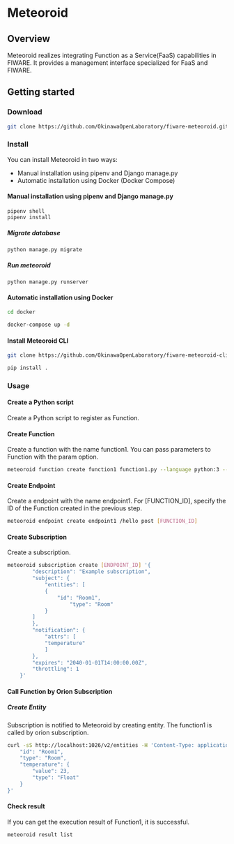 # Meteoroid

## Overview

Meteoroid realizes integrating Function as a Service(FaaS) capabilities in FIWARE.
It provides a management interface specialized for FaaS and FIWARE.


## Getting started
### Download

```bash
git clone https://github.com/OkinawaOpenLaboratory/fiware-meteoroid.git && cd fiware-meteoroid/
```

### Install

You can install Meteoroid in two ways:

- Manual installation using pipenv and Django manage.py
- Automatic installation using Docker (Docker Compose)

#### Manual installation using pipenv and Django manage.py

```
pipenv shell
pipenv install
```

##### Migrate database

```
python manage.py migrate
```

##### Run meteoroid

```
python manage.py runserver
```

#### Automatic installation using Docker

```bash
cd docker

docker-compose up -d
```

#### Install Meteoroid CLI

```bash
git clone https://github.com/OkinawaOpenLaboratory/fiware-meteoroid-cli.git && cd fiware-meteoroid-cli/
```

```bash
pip install .
```

### Usage

#### Create a Python script

Create a Python script to register as Function.

#### Create Function

Create a function with the name function1.
You can pass parameters to Function with the param option.

```bash
meteoroid function create function1 function1.py --language python:3 --param orion_endpoint orion
```

#### Create Endpoint

Create a endpoint with the name endpoint1.
For [FUNCTION_ID], specify the ID of the Function created in the previous step.

```bash
meteoroid endpoint create endpoint1 /hello post [FUNCTION_ID]
```

#### Create Subscription

Create a subscription.

```bash
meteoroid subscription create [ENDPOINT_ID] '{
        "description": "Example subscription",
        "subject": {
            "entities": [
	        {
	            "id": "Room1",
       	            "type": "Room"
	        }
	    ]
        },
        "notification": {
            "attrs": [
	        "temperature"
            ]
        },
        "expires": "2040-01-01T14:00:00.00Z",
        "throttling": 1
    }'
```

#### Call Function by Orion Subscription

##### Create Entity

Subscription is notified to Meteoroid by creating entity.
The function1 is called by orion subscription.

```bash
curl -sS http://localhost:1026/v2/entities -H 'Content-Type: application/json' -d '{
    "id": "Room1",
    "type": "Room",
    "temperature": {
        "value": 23,
        "type": "Float"
    }
}'
```

#### Check result

If you can get the execution result of Function1, it is successful.

```bash
meteoroid result list
```
